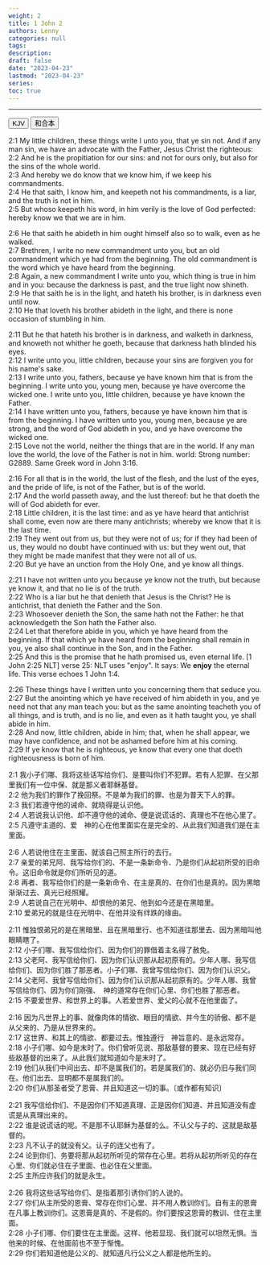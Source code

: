 ```yaml
---
weight: 2
title: 1 John 2
authors: Lenny
categories: null
tags: 
description: 
draft: false
date: "2023-04-23"
lastmod: "2023-04-23"
series:
toc: true
---
```



<!--more-->
---

<!-- Tab links -->
<div class="tab">
  <button class="tablinks active" onclick="tablabel(event, 'english')">KJV</button>
  <button class="tablinks" onclick="tablabel(event, 'chinese')">和合本</button>
  
</div>

<!-- Tab content -->
<div id="english" class="tabcontent" style="display:block">

2:1 My little children, these things write I unto you, that ye sin not. And if any man sin, we have an advocate with the Father, Jesus Christ the righteous:  
2:2 And he is the propitiation for our sins: and not for ours only, but also for the sins of the whole world.  
2:3 And hereby we do know that we know him, if we keep his commandments.  
2:4 He that saith, I know him, and keepeth not his commandments, is a liar, and the truth is not in him.  
2:5 But whoso keepeth his word, in him verily is the love of God perfected: hereby know we that we are in him.  

2:6 He that saith he abideth in him ought himself also so to walk, even as he walked.  
2:7 Brethren, I write no new commandment unto you, but an old commandment which ye had from the beginning. The old commandment is the word which ye have heard from the beginning.  
2:8 Again, a new commandment I write unto you, which thing is true in him and in you: because the darkness is past, and the true light now shineth.  
2:9 He that saith he is in the light, and hateth his brother, is in darkness even until now.  
2:10 He that loveth his brother abideth in the light, and there is none occasion of stumbling in him.  

2:11 But he that hateth his brother is in darkness, and walketh in darkness, and knoweth not whither he goeth, because that darkness hath blinded his eyes.  
2:12 I write unto you, little children, because your sins are forgiven you for his name's sake.  
2:13 I write unto you, fathers, because ye have known him that is from the beginning. I write unto you, young men, because ye have overcome the wicked one. I write unto you, little children, because ye have known the Father.  
2:14 I have written unto you, fathers, because ye have known him that is from the beginning. I have written unto you, young men, because ye are strong, and the word of God abideth in you, and ye have overcome the wicked one.  
2:15 Love not the world, neither the things that are in the world. If any man love the world, the love of the Father is not in him. <a class ="marginnote">world: Strong number: G2889.  Same Greek word in John 3:16.</a>  

2:16 For all that is in the world, the lust of the flesh, and the lust of the eyes, and the pride of life, is not of the Father, but is of the world.  
2:17 And the world passeth away, and the lust thereof: but he that doeth the will of God abideth for ever.  
2:18 Little children, it is the last time: and as ye have heard that antichrist shall come, even now are there many antichrists; whereby we know that it is the last time.  
2:19 They went out from us, but they were not of us; for if they had been of us, they would no doubt have continued with us: but they went out, that they might be made manifest that they were not all of us.  
2:20 But ye have an unction from the Holy One, and ye know all things.  

2:21 I have not written unto you because ye know not the truth, but because ye know it, and that no lie is of the truth.  
2:22 Who is a liar but he that denieth that Jesus is the Christ? He is antichrist, that denieth the Father and the Son.  
2:23 Whosoever denieth the Son, the same hath not the Father: he that acknowledgeth the Son hath the Father also.  
2:24 Let that therefore abide in you, which ye have heard from the beginning. If that which ye have heard from the beginning shall remain in you, ye also shall continue in the Son, and in the Father.  
2:25 And this is the promise that he hath promised us, even eternal life. [1 John 2:25 NLT] <a class ="marginnote">verse 25: NLT uses "enjoy". It says: We <b>enjoy</b> the eternal life.  This verse echoes 1 John 1:4.</a>  

2:26 These things have I written unto you concerning them that seduce you.  
2:27 But the anointing which ye have received of him abideth in you, and ye need not that any man teach you: but as the same anointing teacheth you of all things, and is truth, and is no lie, and even as it hath taught you, ye shall abide in him.  
2:28 And now, little children, abide in him; that, when he shall appear, we may have confidence, and not be ashamed before him at his coming.  
2:29 If ye know that he is righteous, ye know that every one that doeth righteousness is born of him.  
</div>

<div id="chinese" class="tabcontent">

2:1 我小子们哪、我将这些话写给你们、是要叫你们不犯罪。若有人犯罪、在父那里我们有一位中保、就是那义者耶稣基督。  
2:2 他为我们的罪作了挽回祭。不是单为我们的罪、也是为普天下人的罪。  
2:3 我们若遵守他的诫命、就晓得是认识他。  
2:4 人若说我认识他、却不遵守他的诫命、便是说谎话的、真理也不在他心里了。  
2:5 凡遵守主道的、爱　神的心在他里面实在是完全的、从此我们知道我们是在主里面。  

2:6 人若说他住在主里面、就该自己照主所行的去行。  
2:7 亲爱的弟兄阿、我写给你们的、不是一条新命令、乃是你们从起初所受的旧命令。这旧命令就是你们所听见的道。  
2:8 再者、我写给你们的是一条新命令、在主是真的、在你们也是真的。因为黑暗渐渐过去、真光已经照耀。  
2:9 人若说自己在光明中、却恨他的弟兄、他到如今还是在黑暗里。  
2:10 爱弟兄的就是住在光明中、在他并没有绊跌的缘由。  

2:11 惟独恨弟兄的是在黑暗里、且在黑暗里行、也不知道往那里去、因为黑暗叫他眼睛瞎了。  
2:12 小子们哪、我写信给你们、因为你们的罪借着主名得了赦免。  
2:13 父老阿、我写信给你们、因为你们认识那从起初原有的。少年人哪、我写信给你们、因为你们胜了那恶者。小子们哪、我曾写信给你们、因为你们认识父。  
2:14 父老阿、我曾写信给你们、因为你们认识那从起初原有的。少年人哪、我曾写信给你们、因为你们刚强、　神的道常存在你们心里、你们也胜了那恶者。  
2:15 不要爱世界、和世界上的事。人若爱世界、爱父的心就不在他里面了。  

2:16 因为凡世界上的事、就像肉体的情欲、眼目的情欲、并今生的骄傲、都不是从父来的、乃是从世界来的。  
2:17 这世界、和其上的情欲、都要过去。惟独遵行　神旨意的、是永远常存。  
2:18 小子们哪、如今是末时了。你们曾听见说、那敌基督的要来、现在已经有好些敌基督的出来了。从此我们就知道如今是末时了。  
2:19 他们从我们中间出去、却不是属我们的。若是属我们的、就必仍旧与我们同在。他们出去、显明都不是属我们的。  
2:20 你们从那圣者受了恩膏、并且知道这一切的事。〔或作都有知识〕  

2:21 我写信给你们、不是因你们不知道真理、正是因你们知道、并且知道没有虚谎是从真理出来的。  
2:22 谁是说谎话的呢。不是那不认耶稣为基督的么。不认父与子的、这就是敌基督的。  
2:23 凡不认子的就没有父。认子的连父也有了。  
2:24 论到你们、务要将那从起初所听见的常存在心里。若将从起初所听见的存在心里、你们就必住在子里面、也必住在父里面。  
2:25 主所应许我们的就是永生。  

2:26 我将这些话写给你们、是指着那引诱你们的人说的。  
2:27 你们从主所受的恩膏、常存在你们心里、并不用人教训你们。自有主的恩膏在凡事上教训你们。这恩膏是真的、不是假的。你们要按这恩膏的教训、住在主里面。  
2:28 小子们哪、你们要住在主里面。这样、他若显现、我们就可以坦然无惧。当他来的时候、在他面前也不至于惭愧。  
2:29 你们若知道他是公义的、就知道凡行公义之人都是他所生的。  
</div>